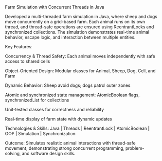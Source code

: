 Farm Simulation with Concurrent Threads in Java

Developed a multi-threaded farm simulation in Java, where sheep and dogs move concurrently on a grid-based farm. Each animal runs on its own thread, and thread-safe operations are ensured using ReentrantLocks and synchronized collections. The simulation demonstrates real-time animal behavior, escape logic, and interaction between multiple entities.

Key Features:

Concurrency & Thread Safety: Each animal moves independently with safe access to shared cells

Object-Oriented Design: Modular classes for Animal, Sheep, Dog, Cell, and Farm

Dynamic Behavior: Sheep avoid dogs; dogs patrol outer zones

Atomic and synchronized state management: AtomicBoolean flags, synchronizedList for collections

Unit-tested classes for correctness and reliability

Real-time display of farm state with dynamic updates

Technologies & Skills: Java | Threads | ReentrantLock | AtomicBoolean | OOP | Simulation | Synchronization

Outcome:
Simulates realistic animal interactions with thread-safe movement, demonstrating strong concurrent programming, problem-solving, and software design skills.
